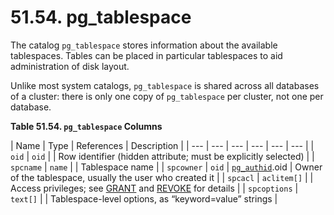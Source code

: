 # 51.54. pg\_tablespace

The catalog `pg_tablespace` stores information about the available tablespaces. Tables can be placed in particular tablespaces to aid administration of disk layout.

Unlike most system catalogs, `pg_tablespace` is shared across all databases of a cluster: there is only one copy of `pg_tablespace` per cluster, not one per database.

**Table 51.54. `pg_tablespace` Columns**

| Name | Type | References | Description |
| --- | --- | --- | --- | --- | --- |
| `oid` | `oid` |   | Row identifier \(hidden attribute; must be explicitly selected\) |
| `spcname` | `name` |   | Tablespace name |
| `spcowner` | `oid` | [`pg_authid`](https://www.postgresql.org/docs/10/static/catalog-pg-authid.html).oid | Owner of the tablespace, usually the user who created it |
| `spcacl` | `aclitem[]` |   | Access privileges; see [GRANT](https://www.postgresql.org/docs/10/static/sql-grant.html) and [REVOKE](https://www.postgresql.org/docs/10/static/sql-revoke.html) for details |
| `spcoptions` | `text[]` |   | Tablespace-level options, as “keyword=value” strings |

